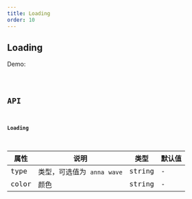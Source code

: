 ```yaml
---
title: Loading
order: 10
---
```


## Loading

Demo:

<code src="./loading/index.tsx" />

## API

#### Loading

| 属性 | 说明 | 类型 | 默认值 |
| --- | --- | ---- | --- |
| type | 类型，可选值为 `anna` `wave` | string | - |
| color | 颜色 | string | - |



